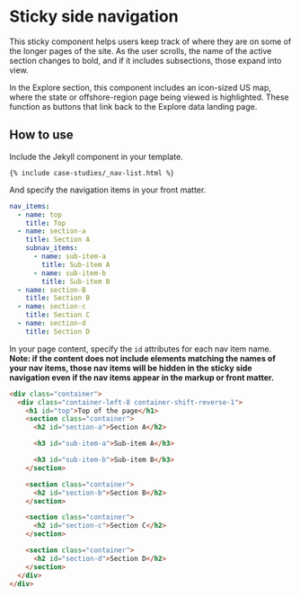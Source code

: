 # Sticky side navigation

This sticky component helps users keep track of where they are on some of the longer pages of the site. As the user scrolls, the name of the active section changes to bold, and if it includes subsections, those expand into view.

In the Explore section, this component includes an icon-sized US map, where the state or offshore-region page being viewed is highlighted. These function as buttons that link back to the Explore data landing page.


## How to use

Include the Jekyll component in your template.

```
{% include case-studies/_nav-list.html %}
```

And specify the navigation items in your front matter.

```yaml
nav_items:
  - name: top
    title: Top
  - name: section-a
    title: Section A
    subnav_items:
      - name: sub-item-a
        title: Sub-item A
      - name: sub-item-b
        title: Sub-item B
  - name: section-B
    title: Section B
  - name: section-c
    title: Section C
  - name: section-d
    title: Section D
```

In your page content, specify the `id` attributes for each nav item name.
**Note: if the content does not include elements matching the names of your nav
items, those nav items will be hidden in the sticky side navigation even if the
nav items appear in the markup or front matter.**

```html
<div class="container">
  <div class="container-left-8 container-shift-reverse-1">
    <h1 id="top">Top of the page</h1>
    <section class="container">
      <h2 id="section-a">Section A</h2>

      <h3 id="sub-item-a">Sub-item A</h3>

      <h3 id="sub-item-b">Sub-item B</h3>
    </section>

    <section class="container">
      <h2 id="section-b">Section B</h2>
    </section>

    <section class="container">
      <h2 id="section-c">Section C</h2>
    </section>

    <section class="container">
      <h2 id="section-d">Section D</h2>
    </section>
  </div>
</div>
```
